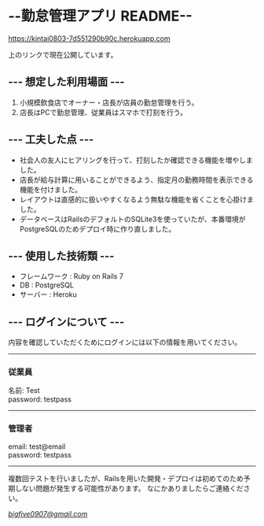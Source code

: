 
# --勤怠管理アプリ README--
https://kintai0803-7d551290b90c.herokuapp.com

上のリンクで現在公開しています。


## --- 想定した利用場面 ---

1. 小規模飲食店でオーナー・店長が店員の勤怠管理を行う。
2. 店長はPCで勤怠管理、従業員はスマホで打刻を行う。

## --- 工夫した点 ---

- 社会人の友人にヒアリングを行って、打刻したか確認できる機能を増やしました。
- 店長が給与計算に用いることができるよう、指定月の勤務時間を表示できる機能を付けました。
- レイアウトは直感的に扱いやすくなるよう無駄な機能を省くことを心掛けました。
- データベースはRailsのデフォルトのSQLite3を使っていたが、本番環境がPostgreSQLのためデプロイ時に作り直しました。

## --- 使用した技術類 ---

- フレームワーク : Ruby on Rails 7
- DB : PostgreSQL
- サーバー : Heroku 



## --- ログインについて ---

内容を確認していただくためにログインには以下の情報を用いてください。

--------------------------------------------------------------
### 従業員

名前: Test   
password: testpass

--------------------------------------------------------------
### 管理者

email: test@email  
password: testpass

--------------------------------------------------------------

複数回テストを行いましたが、Railsを用いた開発・デプロイは初めてのため予期しない問題が発生する可能性があります。
なにかありましたらご連絡ください。


*bigfive0907@gmail.com*


